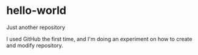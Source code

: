 # hello-world
Just another repository

I used GitHub the first time, and I'm doing an experiment on how to create and modify repository.
